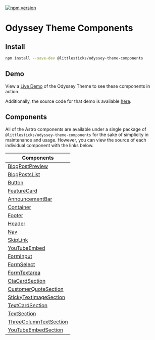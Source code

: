 [![npm version](https://badge.fury.io/js/@littlesticks%2Fodyssey-theme-components.svg)](https://badge.fury.io/js/@littlesticks%2Fodyssey-theme-components)

# Odyssey Theme Components

## Install

```bash
npm install --save-dev @littlesticks/odyssey-theme-components
```

## Demo

View a [Live Demo](https://odyssey-theme.littlesticks.dev/) of the Odyssey Theme to see these components in action.

Additionally, the source code for that demo is available [here](https://github.com/littlesticks/odyssey-theme).

## Components

All of the Astro components are available under a single package of `@littlesticks/odyssey-theme-components` for the
sake of simplicity in maintenance and usage. However, you can view the source of each individual component with the
links below.

| Components                                                      |
|-----------------------------------------------------------------|
| [BlogPostPreview](blog/BlogPostPreview.astro)                   |
| [BlogPostsList](blog/BlogPostsList.astro)                       |
| [Button](buttons/Button.astro)                                  |
| [FeatureCard](cards/FeatureCard.astro)                          |
| [AnnouncementBar](core/AnnouncementBar.astro)                   |
| [Container](core/Container.astro)                               |
| [Footer](core/Footer.astro)                                     |
| [Header](core/Header.astro)                                     |
| [Nav](core/Nav.astro)                                           |
| [SkipLink](core/SkipLink.astro)                                 |
| [YouTubeEmbed](core/YouTubeEmbed.astro)                         |
| [FormInput](core/FormInput.astro)                               |
| [FormSelect](core/FormSelect.astro)                             |
| [FormTextarea](core/FormTextarea.astro)                         |
| [CtaCardSection](sections/CtaCardSection.astro)                 |
| [CustomerQuoteSection](sections/CustomerQuoteSection.astro)     |
| [StickyTextImageSection](sections/StickyTextImageSection.astro) |
| [TextCardSection](sections/TextCardSection.astro)               |
| [TextSection](sections/TextSection.astro)                       |
| [ThreeColumnTextSection](sections/ThreeColumnTextSection.astro) |
| [YouTubeEmbedSection](sections/YouTubeEmbedSection.astro)       |
